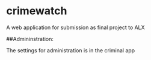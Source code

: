 # crimewatch
A web application for submission as final project to ALX

##Admininstration:

The settings for administration is in the criminal app
